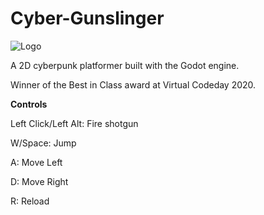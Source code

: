 # Cyber-Gunslinger

![Logo](https://github.com/JamesDSource/Codeday-December-2020-Game/blob/main/Logo/CyberGunslinger.png?raw=true)

A 2D cyberpunk platformer built with the Godot engine.

Winner of the Best in Class award at Virtual Codeday 2020.

**Controls**

Left Click/Left Alt: Fire shotgun

W/Space: Jump

A: Move Left

D: Move Right

R: Reload
